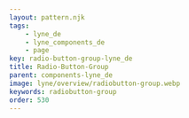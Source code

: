 ```yaml
---
layout: pattern.njk
tags: 
    - lyne_de
    - lyne_components_de
    - page
key: radio-button-group-lyne_de
title: Radio-Button-Group
parent: components-lyne_de
image: lyne/overview/radiobutton-group.webp
keywords: radiobutton-group
order: 530
---
```

